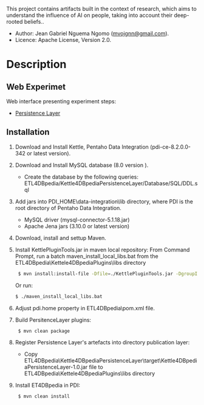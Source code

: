 This project contains artifacts built in the context of research, which aims to understand the influence of AI on people, taking into account their deep-rooted beliefs.. 
 * Author: Jean Gabriel Nguema Ngomo (mvojgnn@gmail.com).
 * Licence: Apache License, Version 2.0.

# Description
## Web Experimet
Web interface presenting experiment steps:
*  [Persistence Layer]( https://github.com/JeanGabrielNguemaN/ETL4DBpedia/tree/master/Kettle4DBpediaPersistenceLayer)


## Installation

1.	Download and Install Kettle, Pentaho Data Integration (pdi-ce-8.2.0.0-342 or latest version).

2.	Download and Install MySQL database (8.0 version ). 
    * Create the database by the following queries: ETL4DBpedia/Kettle4DBpediaPersistenceLayer/Database/SQL/DDL.sql
	
3.	Add jars into  PDI_HOME\data-integration\lib directory, where PDI is the root directory of Pentaho Data Integration.
     * MySQL driver (mysql-connector-5.1.18.jar)
     * Apache Jena jars (3.10.0 or latest version) 
	 
4.	Download, install and settup Maven.

5.	Install KettlePluginTools.jar in maven local repository: From Command Prompt, run a batch maven_install_local_libs.bat from the ETL4DBpedia\Kettele4DBpediaPlugins\libs directory
    ```sh
     $ mvn install:install-file -Dfile=./KettlePluginTools.jar -DgroupId=br.ufrj.ppgi.greco.kettle -DartifactId=KettlePluginTools -Dversion=1.0 -Dpackaging=jar
	```
	Or run:
	 ```sh
     $ ./maven_install_local_libs.bat   
	 ```
	
6.	Adjust  pdi.home property in ETL4DBpedia\pom.xml file.

7.	Build PersitenceLayer plugins:
	```sh
     $ mvn clean package
	```
	
8.	Register Persistence Layer's artefacts into directory publication layer:
	* Copy ETL4DBpedia\Kettle4DBpediaPersistenceLayer\target\Kettle4DBpediaPersistenceLayer-1.0.jar  file  to  ETL4DBpedia\Kettele4DBpediaPlugins\libs directory

9.	Install ET4DBpedia in PDI:
	```sh
     $ mvn clean install
	```

